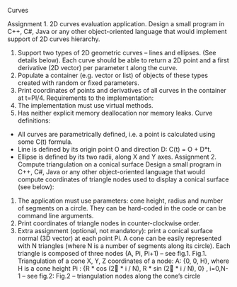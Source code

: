 Curves

Assignment 1. 2D curves evaluation application.
Design a small program in C++, C#, Java or any other object-oriented language that would implement
support of 2D curves hierarchy.
1. Support two types of 2D geometric curves – lines and ellipses. (See details below). Each curve
should be able to return a 2D point and a first derivative (2D vector) per parameter t along the curve.
2. Populate a container (e.g. vector or list) of objects of these types created with random or fixed
parameters.
3. Print coordinates of points and derivatives of all curves in the container at t=PI/4.
Requirements to the implementation:
1. The implementation must use virtual methods.
2. Has neither explicit memory deallocation nor memory leaks.
Curve definitions:
- All curves are parametrically defined, i.e. a point is calculated using some C(t) formula.
- Line is defined by its origin point O and direction D: C(t) = O + D*t.
- Ellipse is defined by its two radii, along X and Y axes.
Assignment 2. Compute triangulation on a conical surface
Design a small program in C++, C#, Java or any other object-oriented language that would compute
coordinates of triangle nodes used to display a conical surface (see below):
1. The application must use parameters: cone height, radius and number of segments on a circle. They
can be hard-coded in the code or can be command line arguments.
2. Print coordinates of triangle nodes in counter-clockwise order.
3. Extra assignment (optional, not mandatory): print a conical surface normal (3D vector) at each point
Pi.
A cone can be easily represented with N triangles (where N is a number of segments along its circle). Each
triangle is composed of three nodes (A, Pi, Pi+1) – see fig.1.
Fig.1. Triangulation of a cone
X, Y, Z coordinates of a node:
A: {0, 0, H}, where H is a cone height
Pi : {R * cos (2 * i / N), R * sin (2 * i / N), 0} , i=0,N-1 – see fig.2:
Fig.2 – triangulation nodes along the cone’s circle
